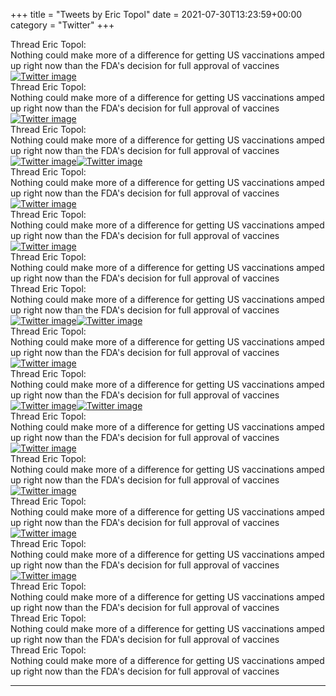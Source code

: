 +++
title = "Tweets by Eric Topol" 
date = 2021-07-30T13:23:59+00:00
category = "Twitter"
+++
<div class="tweet"> 
<div class="profile"> 
Thread Eric Topol: 
</div> 
<div class="tweet-content">Nothing could make more of a difference for getting US vaccinations amped up right now than the FDA's decision for full approval of vaccines</div></div><a href="E7jCLv5VIAUm9Xi.jpg"  ><img src="E7jCLv5VIAUm9Xi.jpg" alt="Twitter image" ></img></a><div class="tweet"> 
<div class="profile"> 
Thread Eric Topol: 
</div> 
<div class="tweet-content">Nothing could make more of a difference for getting US vaccinations amped up right now than the FDA's decision for full approval of vaccines</div></div><a href="E7jHNJTVUAQPsCv.jpg"  ><img src="E7jHNJTVUAQPsCv.jpg" alt="Twitter image" ></img></a><div class="tweet"> 
<div class="profile"> 
Thread Eric Topol: 
</div> 
<div class="tweet-content">Nothing could make more of a difference for getting US vaccinations amped up right now than the FDA's decision for full approval of vaccines</div></div><a href="E7jxzUNVEAYNq7t.jpg"  ><img src="E7jxzUNVEAYNq7t.jpg" alt="Twitter image" ></img></a><a href="E7jx1fuUUAMDPnW.jpg"  ><img src="E7jx1fuUUAMDPnW.jpg" alt="Twitter image" ></img></a><div class="tweet"> 
<div class="profile"> 
Thread Eric Topol: 
</div> 
<div class="tweet-content">Nothing could make more of a difference for getting US vaccinations amped up right now than the FDA's decision for full approval of vaccines</div></div><a href="E7j5lyUUcAwvbVc.jpg"  ><img src="E7j5lyUUcAwvbVc.jpg" alt="Twitter image" ></img></a><div class="tweet"> 
<div class="profile"> 
Thread Eric Topol: 
</div> 
<div class="tweet-content">Nothing could make more of a difference for getting US vaccinations amped up right now than the FDA's decision for full approval of vaccines</div></div><a href="E7j_0x6UYAImxcw.jpg"  ><img src="E7j_0x6UYAImxcw.jpg" alt="Twitter image" ></img></a><div class="tweet"> 
<div class="profile"> 
Thread Eric Topol: 
</div> 
<div class="tweet-content">Nothing could make more of a difference for getting US vaccinations amped up right now than the FDA's decision for full approval of vaccines</div></div><div class="tweet"> 
<div class="profile"> 
Thread Eric Topol: 
</div> 
<div class="tweet-content">Nothing could make more of a difference for getting US vaccinations amped up right now than the FDA's decision for full approval of vaccines</div></div><a href="E7kU8IlUcAQRZr4.jpg"  ><img src="E7kU8IlUcAQRZr4.jpg" alt="Twitter image" ></img></a><a href="E7kU-UmVUAExEWF.jpg"  ><img src="E7kU-UmVUAExEWF.jpg" alt="Twitter image" ></img></a><div class="tweet"> 
<div class="profile"> 
Thread Eric Topol: 
</div> 
<div class="tweet-content">Nothing could make more of a difference for getting US vaccinations amped up right now than the FDA's decision for full approval of vaccines</div></div><a href="E7khd7HVEAElu_Q.jpg"  ><img src="E7khd7HVEAElu_Q.jpg" alt="Twitter image" ></img></a><div class="tweet"> 
<div class="profile"> 
Thread Eric Topol: 
</div> 
<div class="tweet-content">Nothing could make more of a difference for getting US vaccinations amped up right now than the FDA's decision for full approval of vaccines</div></div><a href="E7kkqC6VIAILRf3.jpg"  ><img src="E7kkqC6VIAILRf3.jpg" alt="Twitter image" ></img></a><a href="E7klQ_FVEAIGMEI.jpg"  ><img src="E7klQ_FVEAIGMEI.jpg" alt="Twitter image" ></img></a><div class="tweet"> 
<div class="profile"> 
Thread Eric Topol: 
</div> 
<div class="tweet-content">Nothing could make more of a difference for getting US vaccinations amped up right now than the FDA's decision for full approval of vaccines</div></div><a href="E7k1A8eVIAAbS92.jpg"  ><img src="E7k1A8eVIAAbS92.jpg" alt="Twitter image" ></img></a><div class="tweet"> 
<div class="profile"> 
Thread Eric Topol: 
</div> 
<div class="tweet-content">Nothing could make more of a difference for getting US vaccinations amped up right now than the FDA's decision for full approval of vaccines</div></div><a href="E7k6136VIAUhlhu.jpg"  ><img src="E7k6136VIAUhlhu.jpg" alt="Twitter image" ></img></a><div class="tweet"> 
<div class="profile"> 
Thread Eric Topol: 
</div> 
<div class="tweet-content">Nothing could make more of a difference for getting US vaccinations amped up right now than the FDA's decision for full approval of vaccines</div></div><a href="E7k70ROVUAcS8YY.jpg"  ><img src="E7k70ROVUAcS8YY.jpg" alt="Twitter image" ></img></a><div class="tweet"> 
<div class="profile"> 
Thread Eric Topol: 
</div> 
<div class="tweet-content">Nothing could make more of a difference for getting US vaccinations amped up right now than the FDA's decision for full approval of vaccines</div></div><a href="E7lB3CuVgAE5ntb.jpg"  ><img src="E7lB3CuVgAE5ntb.jpg" alt="Twitter image" ></img></a><div class="tweet"> 
<div class="profile"> 
Thread Eric Topol: 
</div> 
<div class="tweet-content">Nothing could make more of a difference for getting US vaccinations amped up right now than the FDA's decision for full approval of vaccines</div></div><div class="tweet"> 
<div class="profile"> 
Thread Eric Topol: 
</div> 
<div class="tweet-content">Nothing could make more of a difference for getting US vaccinations amped up right now than the FDA's decision for full approval of vaccines</div></div><div class="tweet"> 
<div class="profile"> 
Thread Eric Topol: 
</div> 
<div class="tweet-content">Nothing could make more of a difference for getting US vaccinations amped up right now than the FDA's decision for full approval of vaccines</div></div>

---